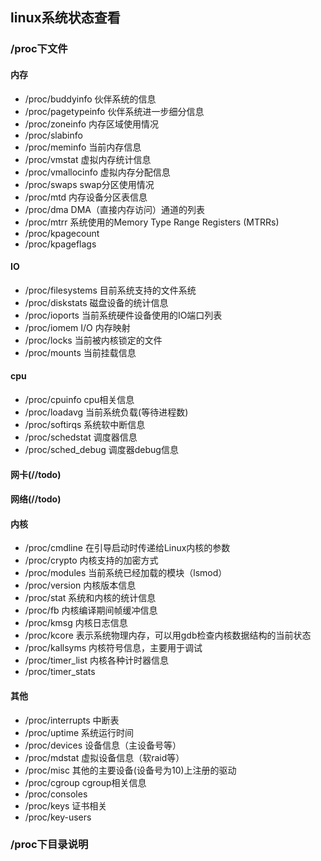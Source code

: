 ## linux系统状态查看

### /proc下文件

#### 内存

* /proc/buddyinfo           伙伴系统的信息  
* /proc/pagetypeinfo        伙伴系统进一步细分信息
* /proc/zoneinfo            内存区域使用情况
* /proc/slabinfo 
* /proc/meminfo             当前内存信息
* /proc/vmstat              虚拟内存统计信息
* /proc/vmallocinfo         虚拟内存分配信息
* /proc/swaps               swap分区使用情况
* /proc/mtd                 内存设备分区表信息
* /proc/dma                 DMA（直接内存访问）通道的列表
* /proc/mtrr                系统使用的Memory Type Range Registers (MTRRs)
* /proc/kpagecount  
* /proc/kpageflags  

#### IO

* /proc/filesystems         目前系统支持的文件系统
* /proc/diskstats           磁盘设备的统计信息  
* /proc/ioports             当前系统硬件设备使用的IO端口列表
* /proc/iomem               I/O 内存映射
* /proc/locks               当前被内核锁定的文件
* /proc/mounts              当前挂载信息

#### cpu

* /proc/cpuinfo             cpu相关信息
* /proc/loadavg             当前系统负载(等待进程数)
* /proc/softirqs            系统软中断信息
* /proc/schedstat           调度器信息
* /proc/sched_debug         调度器debug信息

#### 网卡(//todo)

#### 网络(//todo)

#### 内核

* /proc/cmdline             在引导启动时传递给Linux内核的参数
* /proc/crypto              内核支持的加密方式
* /proc/modules             当前系统已经加载的模块（lsmod）
* /proc/version             内核版本信息
* /proc/stat                系统和内核的统计信息
* /proc/fb                  内核编译期间帧缓冲信息
* /proc/kmsg                内核日志信息
* /proc/kcore               表示系统物理内存，可以用gdb检查内核数据结构的当前状态    
* /proc/kallsyms            内核符号信息，主要用于调试
* /proc/timer_list          内核各种计时器信息
* /proc/timer_stats          

#### 其他

* /proc/interrupts          中断表
* /proc/uptime              系统运行时间
* /proc/devices             设备信息（主设备号等）
* /proc/mdstat              虚拟设备信息（软raid等）
* /proc/misc                其他的主要设备(设备号为10)上注册的驱动
* /proc/cgroup              cgroup相关信息
* /proc/consoles            
* /proc/keys                证书相关 
* /proc/key-users 


### /proc下目录说明

